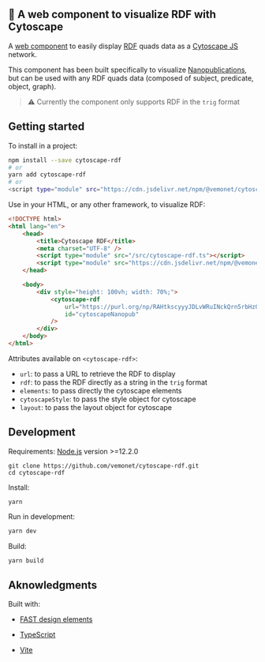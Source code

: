 ## 🧬 A web component to visualize RDF with Cytoscape

A [web component](https://www.webcomponents.org/introduction) to easily display [RDF](https://www.w3.org/RDF/) quads data as a [Cytoscape JS](https://js.cytoscape.org/) network. 

This component has been built specifically to visualize [Nanopublications](https://nanopub.net/), but can be used with any RDF quads data (composed of subject, predicate, object, graph). 

> ⚠️ Currently the component only supports RDF in the `trig` format 

## Getting started

To install in a project:

```bash
npm install --save cytoscape-rdf
# or
yarn add cytoscape-rdf
# or
<script type="module" src="https://cdn.jsdelivr.net/npm/@vemonet/cytoscape-rdf/dist/cytoscape-rdf.min.js"></script>
```

Use in your HTML, or any other framework, to visualize RDF:

```html
<!DOCTYPE html>
<html lang="en">
    <head>
        <title>Cytoscape RDF</title>
        <meta charset="UTF-8" />
        <script type="module" src="/src/cytoscape-rdf.ts"></script>
        <script type="module" src="https://cdn.jsdelivr.net/npm/@vemonet/cytoscape-rdf/dist/cytoscape-rdf.min.js"></script>
    </head>

    <body>
        <div style="height: 100vh; width: 70%;">
            <cytoscape-rdf
				url="https://purl.org/np/RAHtkscyyyJDLvWRuINckQrn5rbHzQKvwakNVC3fmRzGU.trig"
                id="cytoscapeNanopub"
            />
        </div>
    </body>
</html>
```

Attributes available on `<cytoscape-rdf>`:

* `url`: to pass a URL to retrieve the RDF to display
* `rdf`: to pass the RDF directly as a string in the `trig` format
* `elements`: to pass directly the cytoscape elements
* `cytoscapeStyle`: to pass the style object for cytoscape
* `layout`: to pass the layout object for cytoscape

## Development

Requirements: [Node.js](https://nodejs.org/) version >=12.2.0

```shell
git clone https://github.com/vemonet/cytoscape-rdf.git
cd cytoscape-rdf
```

Install:

```shell
yarn
```

Run in development:

```bash
yarn dev
```

Build: 

```bash
yarn build
```

## Aknowledgments

Built with:

- [FAST design elements](https://www.fast.design/)

- [TypeScript](https://www.typescriptlang.org/)

- [Vite](https://vitejs.dev/)